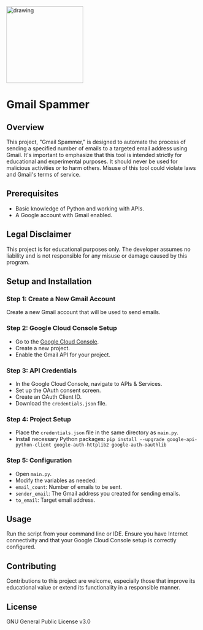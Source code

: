<img src="https://private-user-images.githubusercontent.com/152300437/286901416-51fd85bd-7f01-4a96-869e-8ebeba02c3a4.png?jwt=eyJhbGciOiJIUzI1NiIsInR5cCI6IkpXVCJ9.eyJpc3MiOiJnaXRodWIuY29tIiwiYXVkIjoicmF3LmdpdGh1YnVzZXJjb250ZW50LmNvbSIsImtleSI6ImtleTEiLCJleHAiOjE3MDE0MjQyMDMsIm5iZiI6MTcwMTQyMzkwMywicGF0aCI6Ii8xNTIzMDA0MzcvMjg2OTAxNDE2LTUxZmQ4NWJkLTdmMDEtNGE5Ni04NjllLThlYmViYTAyYzNhNC5wbmc_WC1BbXotQWxnb3JpdGhtPUFXUzQtSE1BQy1TSEEyNTYmWC1BbXotQ3JlZGVudGlhbD1BS0lBSVdOSllBWDRDU1ZFSDUzQSUyRjIwMjMxMjAxJTJGdXMtZWFzdC0xJTJGczMlMkZhd3M0X3JlcXVlc3QmWC1BbXotRGF0ZT0yMDIzMTIwMVQwOTQ1MDNaJlgtQW16LUV4cGlyZXM9MzAwJlgtQW16LVNpZ25hdHVyZT00MzQ5NzcwZDI5ODFiY2M1MzY0OTIxYmVjNDFjODE0Y2U4ODViODk4N2MzY2Q4ZDU5M2ZkMTBlYmM3NTlmOTA2JlgtQW16LVNpZ25lZEhlYWRlcnM9aG9zdCZhY3Rvcl9pZD0wJmtleV9pZD0wJnJlcG9faWQ9MCJ9.zhZP5V8DwpMzC0Vr6pROuBd0TOfLijJ7bUV_2sg2D4Y" alt="drawing" width="200"/>

# Gmail Spammer

## Overview
This project, "Gmail Spammer," is designed to automate the process of sending a specified number of emails to a targeted email address using Gmail. It's important to emphasize that this tool is intended strictly for educational and experimental purposes. It should never be used for malicious activities or to harm others. Misuse of this tool could violate laws and Gmail's terms of service.

## Prerequisites
- Basic knowledge of Python and working with APIs.
- A Google account with Gmail enabled.

## Legal Disclaimer
This project is for educational purposes only. The developer assumes no liability and is not responsible for any misuse or damage caused by this program.

## Setup and Installation

### Step 1: Create a New Gmail Account
Create a new Gmail account that will be used to send emails. 

### Step 2: Google Cloud Console Setup
- Go to the [Google Cloud Console](https://console.cloud.google.com/).
- Create a new project.
- Enable the Gmail API for your project.

### Step 3: API Credentials
- In the Google Cloud Console, navigate to APIs & Services.
- Set up the OAuth consent screen.
- Create an OAuth Client ID.
- Download the `credentials.json` file.

### Step 4: Project Setup
- Place the `credentials.json` file in the same directory as `main.py`.
- Install necessary Python packages:
  `pip install --upgrade google-api-python-client google-auth-httplib2 google-auth-oauthlib`

### Step 5: Configuration
- Open `main.py`.
- Modify the variables as needed:
- `email_count`: Number of emails to be sent.
- `sender_email`: The Gmail address you created for sending emails.
- `to_email`: Target email address.

## Usage
Run the script from your command line or IDE. Ensure you have Internet connectivity and that your Google Cloud Console setup is correctly configured.

## Contributing
Contributions to this project are welcome, especially those that improve its educational value or extend its functionality in a responsible manner.

## License
GNU General Public License v3.0
